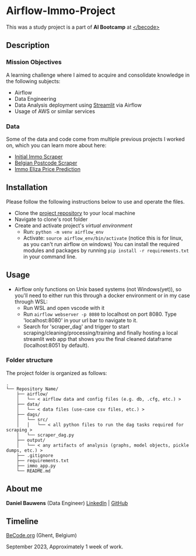 # Airflow-Immo-Project

This was a study project is a part of **AI Bootcamp** at [<\/becode>](https://becode.org/)

 
## Description

### Mission Objectives

A learning challenge where I aimed to acquire and consolidate knowledge in the following subjects:

- Airflow
- Data Engineering
- Data Analysis deployment using [Streamlit](https://streamlit.io/) via Airflow
- Usage of AWS or similar services


### Data

Some of the data and code come from multiple previous projects I worked on, which you can learn more about here:    

* [Initial Immo Scraper](https://github.com/danielbauwens/challenge-collecting-data)
* [Belgian Postcode Scraper](https://github.com/danielbauwens/Data-Scraper-Belgian-Locations)
* [Immo Eliza Price Prediction](https://github.com/danielbauwens/ImmoWeb-Data-Analysis-and-Prediction)


## Installation

Please follow the following instructions below to use and operate the files.

- Clone the [project repository](https://github.com/danielbauwens/Airflow-Immo-Project.git) to your local machine
- Navigate to clone's root folder
- Create and activate project's *virtual environment*
    - Run: `python -m venv airflow_env`
    - Activate: `source airflow_env/bin/activate` (notice this is for linux, as you can't run airflow on windows)
    You can install the required modules and packages by running `pip install -r requirements.txt` in your command line.


## Usage

- Airflow only functions on Unix based systems (not Windows(yet)), so you'll need to either run this through a docker environment or in my case through WSL:
    - Run WSL and open vscode with it
    - Run `airflow webserver -p 8080` to localhost on port 8080. Type 'localhost:8080' in your url bar to navigate to it.
    - Search for 'scraper_dag' and trigger to start scraping/cleaning/processing/training and finally hosting a local streamlit web app that shows you the final cleaned dataframe (localhost:8051 by default).


### Folder structure

The project folder is organized as follows:

```
.
└── Repository Name/
    ├── airflow/
    │   └── < airflow data and config files (e.g. db, .cfg, etc.) >
    ├── data/
    │   └── < data files (use-case csv files, etc.) >
    ├── dags/
    │   └── src/
    │   │   └── < all python files to run the dag tasks required for scraping > 
    │   └── scraper_dag.py
    ├── output/
    │   └── < any artifacts of analysis (graphs, model objects, pickle dumps, etc.) >
    ├── .gitignore
    ├── requirements.txt
    ├── immo_app.py
    └── README.md

```

## About me

**Daniel Bauwens** (Data Engineer) [LinkedIn](https://www.linkedin.com/in/daniel-bauwens-5515a8256/) | [GitHub](https://github.com/danielbauwens)


## Timeline

[BeCode.org](https://becode.org/) (Ghent, Belgium)

September 2023, Approximately 1 week of work.
